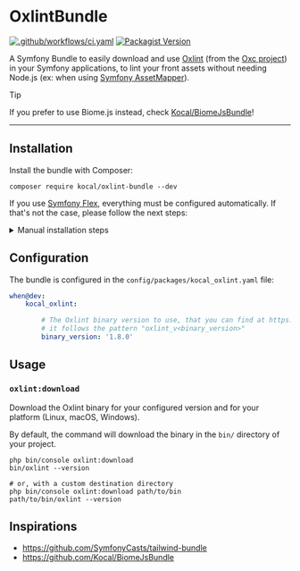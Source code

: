 # OxlintBundle

[![.github/workflows/ci.yaml](https://github.com/Kocal/OxlintBundle/actions/workflows/ci.yaml/badge.svg)](https://github.com/Kocal/OxlintBundle/actions/workflows/ci.yaml)
[![Packagist Version](https://img.shields.io/packagist/v/kocal/oxlint-bundle)](https://packagist.org/packages/kocal/oxlint-bundle)

A Symfony Bundle to easily download and use [Oxlint](https://oxc.rs/docs/guide/usage/linter) (from the [Oxc project](https://oxc.rs/)) in your Symfony applications,
to lint your front assets without needing Node.js (ex: when using [Symfony AssetMapper](https://symfony.com/doc/current/frontend/asset_mapper.html)).

> [!TIP]
> If you prefer to use Biome.js instead, check [Kocal/BiomeJsBundle](https://github.com/Kocal/BiomeJsBundle)!

---

## Installation

Install the bundle with Composer:

```shell
composer require kocal/oxlint-bundle --dev
```

If you use [Symfony Flex](https://symfony.com/doc/current/setup/flex.html), everything must be configured automatically.
If that's not the case, please follow the next steps:

<details>
<summary>Manual installation steps</summary>

1. Register the bundle in your `config/bundles.php` file:

```php
return [
    // ...
    Kocal\OxlintBundle\KocalOxlintBundle::class => ['dev' => true],
];
```

2. Create the configuration file `config/packages/kocal_oxlint.yaml`:

```yaml
when@dev:
    kocal_oxlint:
        # The Oxlint binary version to use, that you can find at https://github.com/oxc-project/oxc/tags,
        # it follows the pattern "oxlint_v<binary_version>"
        binary_version: '1.8.0'
```

3. Create the recommended `.oxlintrc.json` file at the root of your project:

```json
{
  "ignorePatterns": [
    "assets/vendor/**",
    "public/assets/**",
    "public/bundles/**",
    "var/**",
    "vendor/**"
  ]
}
```

</details>

## Configuration

The bundle is configured in the `config/packages/kocal_oxlint.yaml` file:

```yaml
when@dev:
    kocal_oxlint:

        # The Oxlint binary version to use, that you can find at https://github.com/oxc-project/oxc/tags,
        # it follows the pattern "oxlint_v<binary_version>"
        binary_version: '1.8.0'
```

## Usage

### `oxlint:download`

Download the Oxlint binary for your configured version and for your platform (Linux, macOS, Windows).

By default, the command will download the binary in the `bin/` directory of your project.

```shell
php bin/console oxlint:download
bin/oxlint --version

# or, with a custom destination directory
php bin/console oxlint:download path/to/bin
path/to/bin/oxlint --version
```

## Inspirations

- https://github.com/SymfonyCasts/tailwind-bundle
- https://github.com/Kocal/BiomeJsBundle
